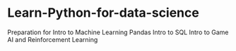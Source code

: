 # Learn-Python-for-data-science
Preparation for Intro to Machine Learning  Pandas  Intro to SQL  Intro to Game AI and Reinforcement Learning
